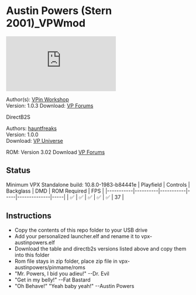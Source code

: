 # Austin Powers (Stern 2001)_VPWmod

![Table Preview](https://www.vpforums.org/index.php?app=downloads&module=display&section=screenshot&record=81180&id=15332&full=1)

Author(s): [VPin Workshop](https://www.vpforums.org/index.php?showuser=153279)  
Version: 1.0.3
Download: [VP Forums](https://www.vpforums.org/index.php?app=downloads&showfile=15332)

DirectB2S

Authors: [hauntfreaks](https://vpuniverse.com/profile/5216-hauntfreaks/)  
Version: 1.0.0  
Download: [VP Universe](https://vpuniverse.com/files/file/14003-austin-powers-stern-2001-b2s-with-full-dmd/)

ROM:
Version 3.02
Download [VP Forums](https://www.vpforums.org/index.php?app=downloads&showfile=1115)


## Status 

Minimum VPX Standalone build: 10.8.0-1983-b84441e
| Playfield | Controls | Backglass | DMD | ROM Required | FPS | 
|-----------|----------|-----------|-----|--------------|-----|
| :white_check_mark: | :white_check_mark: | :white_check_mark: | :white_check_mark: | :white_check_mark: | 37 |

## Instructions

- Copy the contents of this repo folder to your USB drive
- Add your personalized launcher.elf and rename it to vpx-austinpowers.elf
- Download the table and directb2s versions listed above and copy them into this folder
- Rom file stays in zip folder, place zip file in vpx-austinpowers/pinmame/roms
- "Mr. Powers, I bid you adieu!" --Dr. Evil
- "Get in my belly!" --Fat Bastard
- "Oh Behave!" "Yeah baby yeah!" --Austin Powers